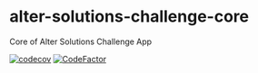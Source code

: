 # alter-solutions-challenge-core
Core of Alter Solutions Challenge App

[![codecov](https://codecov.io/gh/maclacerda/alter-solutions-challenge-core/branch/main/graph/badge.svg?token=iAliBNKWIN)](https://codecov.io/gh/maclacerda/alter-solutions-challenge-core)
[![CodeFactor](https://www.codefactor.io/repository/github/maclacerda/alter-solutions-challenge-core/badge?s=e636aef10174288a19b2a7065bb8c27d06e46820)](https://www.codefactor.io/repository/github/maclacerda/alter-solutions-challenge-core)
